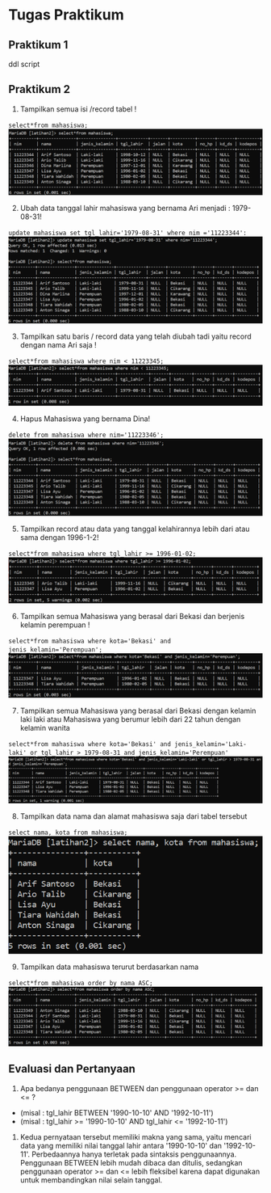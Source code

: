 # **Tugas Praktikum**
## **Praktikum 1**

ddl script
## **Praktikum 2**
1. Tampilkan semua isi /record tabel !

`select*from mahasiswa;`
![d1](foto/d1.png)

2. Ubah data tanggal lahir mahasiswa yang bernama Ari menjadi : 1979-08-31!

`update mahasiswa set tgl_lahir='1979-08-31' where nim ='11223344':`
![d1](foto/d2.png)

3. Tampilkan satu baris / record data yang telah diubah tadi yaitu record dengan nama Ari saja !

`select*from mahasiswa where nim < 11223345;`
![d1](foto/d3.png)

4. Hapus Mahasiswa yang bernama Dina!

`delete from mahasiswa where nim='11223346';`
![d1](foto/d4.png)

5. Tampilkan record atau data yang tanggal kelahirannya lebih dari atau sama dengan 1996-1-2!

`select*from mahasiswa where tgl_lahir >= 1996-01-02;`
![d1](foto/da.png)

6. Tampilkan semua Mahasiswa yang berasal dari Bekasi dan berjenis kelamin perempuan !

`select*from mahasiswa where kota='Bekasi' and jenis_kelamin='Perempuan';`
![d1](foto/d6.png)

7. Tampilkan semua Mahasiswa yang berasal dari Bekasi dengan kelamin laki laki atau Mahasiswa yang berumur lebih dari 22 tahun dengan kelamin wanita

`select*from mahasiswa where kota='Bekasi' and jenis_kelamin='Laki-laki' or tgl_lahir > 1979-08-31 and jenis_kelamin='Perempuan'`
![d1](foto/d7.png)

8. Tampilkan data nama dan alamat mahasiswa saja dari tabel tersebut

`select nama, kota from mahasiswa;`
![d1](foto/d8.png)

9. Tampilkan data mahasiswa terurut berdasarkan nama

`select*from mahasiswa order by nama ASC;`
![d1](foto/d9.png)

## **Evaluasi dan Pertanyaan**
1. Apa bedanya penggunaan BETWEEN dan penggunaan operator >=
dan <= ?
- (misal : tgl_lahir BETWEEN '1990-10-10' AND '1992-10-11')
- (misal : tgl_lahir >= '1990-10-10' AND tgl_lahir <= '1992-10-11')
1. Kedua pernyataan tersebut memiliki makna yang sama, yaitu mencari data yang memiliki nilai tanggal lahir antara '1990-10-10' dan '1992-10-11'. Perbedaannya hanya terletak pada sintaksis penggunaannya. Penggunaan BETWEEN lebih mudah dibaca dan ditulis, sedangkan penggunaan operator >= dan <= lebih fleksibel karena dapat digunakan untuk membandingkan nilai selain tanggal.